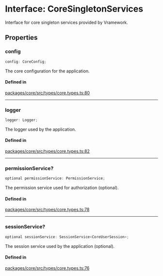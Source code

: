 # Interface: CoreSingletonServices

Interface for core singleton services provided by Vramework.

## Properties

### config

```ts
config: CoreConfig;
```

The core configuration for the application.

#### Defined in

[packages/core/src/types/core.types.ts:80](https://github.com/vramework/vramework/blob/effbb4c429219b23928f1b1f0fcdb2fd3899355c/packages/core/src/types/core.types.ts#L80)

***

### logger

```ts
logger: Logger;
```

The logger used by the application.

#### Defined in

[packages/core/src/types/core.types.ts:82](https://github.com/vramework/vramework/blob/effbb4c429219b23928f1b1f0fcdb2fd3899355c/packages/core/src/types/core.types.ts#L82)

***

### permissionService?

```ts
optional permissionService: PermissionService;
```

The permission service used for authorization (optional).

#### Defined in

[packages/core/src/types/core.types.ts:78](https://github.com/vramework/vramework/blob/effbb4c429219b23928f1b1f0fcdb2fd3899355c/packages/core/src/types/core.types.ts#L78)

***

### sessionService?

```ts
optional sessionService: SessionService<CoreUserSession>;
```

The session service used by the application (optional).

#### Defined in

[packages/core/src/types/core.types.ts:76](https://github.com/vramework/vramework/blob/effbb4c429219b23928f1b1f0fcdb2fd3899355c/packages/core/src/types/core.types.ts#L76)
